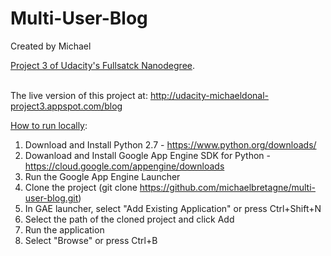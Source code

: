 # Multi-User-Blog

Created by Michael

<ins>Project 3 of Udacity's Fullsatck Nanodegree</ins>.

<br>The live version of this project at: http://udacity-michaeldonal-project3.appspot.com/blog

<ins>How to run locally</ins>:

1. Download and Install Python 2.7 - https://www.python.org/downloads/<br>
2. Dowanload and Install Google App Engine SDK for Python - https://cloud.google.com/appengine/downloads<br>
3. Run the Google App Engine Launcher<br>
4. Clone the project (git clone https://github.com/michaelbretagne/multi-user-blog.git)<br>
5. In GAE launcher, select "Add Existing Application" or press Ctrl+Shift+N
6. Select the path of the cloned project and click Add<br>
7. Run the application<br>
8. Select "Browse" or press Ctrl+B<br>
